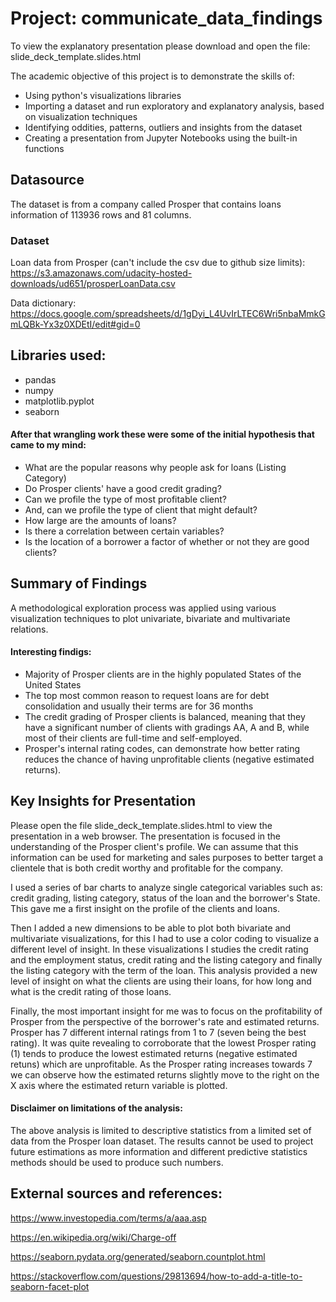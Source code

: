 # Project: communicate_data_findings

To view the explanatory presentation please download and open the file: slide_deck_template.slides.html


The academic objective of this project is to demonstrate the skills of:
- Using python's visualizations libraries
- Importing a dataset and run exploratory and explanatory analysis, based on visualization techniques
- Identifying oddities, patterns, outliers and insights from the dataset
- Creating a presentation from Jupyter Notebooks using the built-in functions

## Datasource
The dataset is from a company called Prosper that contains loans information of 113936 rows and 81 columns.

### Dataset
Loan data from Prosper (can't include the csv due to github size limits):
https://s3.amazonaws.com/udacity-hosted-downloads/ud651/prosperLoanData.csv

Data dictionary: https://docs.google.com/spreadsheets/d/1gDyi_L4UvIrLTEC6Wri5nbaMmkGmLQBk-Yx3z0XDEtI/edit#gid=0

## Libraries used:
- pandas
- numpy
- matplotlib.pyplot
- seaborn

#### After that wrangling work these were some of the initial hypothesis that came to my mind:
- What are the popular reasons why people ask for loans (Listing Category)
- Do Prosper clients' have a good credit grading?
- Can we profile the type of most profitable client?
- And, can we profile the type of client that might default?
- How large are the amounts of loans? 
- Is there a correlation between certain variables?
- Is the location of a borrower a factor of whether or not they are good clients?


## Summary of Findings

A methodological exploration process was applied using various visualization techniques to plot univariate, bivariate and multivariate relations.

#### Interesting findigs:
- Majority of Prosper clients are in the highly populated States of the United States
- The top most common reason to request loans are for debt consolidation and usually their terms are for 36 months
- The credit grading of Prosper clients is balanced, meaning that they have a significant number of clients with gradings AA, A and B, while most of their clients are full-time and self-employed.
- Prosper's internal rating codes, can demonstrate how better rating reduces the chance of having unprofitable clients (negative estimated returns).


## Key Insights for Presentation

Please open the file slide_deck_template.slides.html to view the presentation in a web browser. The presentation is focused in the understanding of the Prosper client's profile. We can assume that this information can be used for marketing and sales purposes to better target a clientele that is both credit worthy and profitable for the company.

I used a series of bar charts to analyze single categorical variables such as: credit grading, listing category, status of the loan and the borrower's State. This gave me a first insight on the profile of the clients and loans.

Then I added a new dimensions to be able to plot both bivariate and multivariate visualizations, for this I had to use a color coding to visualize a different level of insight. In these visualizations I studies the credit rating and the employment status, credit rating and the listing category and finally the listing category with the term of the loan. This analysis provided a new level of insight on what the clients are using their loans, for how long and what is the credit rating of those loans.

Finally, the most important insight for me was to focus on the profitability of Prosper from the perspective of the borrower's rate and estimated returns. Prosper has 7 different internal ratings from 1 to 7 (seven being the best rating). It was quite revealing to corroborate that the lowest Prosper rating (1) tends to produce the lowest estimated returns (negative estimated retuns) which are unprofitable. As the Prosper rating increases towards 7 we can observe how the estimated returns slightly move to the right on the X axis where the estimated return variable is plotted.


#### Disclaimer on limitations of the analysis:
The above analysis is limited to descriptive statistics from a limited set of data from the Prosper loan dataset. The results cannot be used to project future estimations as more information and different predictive statistics methods should be used to produce such numbers.


## External sources and references:
https://www.investopedia.com/terms/a/aaa.asp

https://en.wikipedia.org/wiki/Charge-off

https://seaborn.pydata.org/generated/seaborn.countplot.html

https://stackoverflow.com/questions/29813694/how-to-add-a-title-to-seaborn-facet-plot
